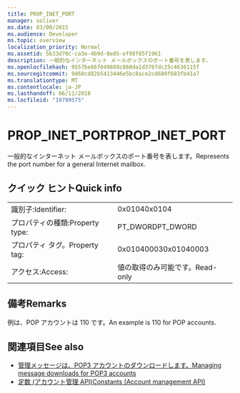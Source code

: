 ```yaml
---
title: PROP_INET_PORT
manager: soliver
ms.date: 03/09/2015
ms.audience: Developer
ms.topic: overview
localization_priority: Normal
ms.assetid: 5633d70c-ca3e-4b9d-8e85-ef98f85f1961
description: 一般的なインターネット メールボックスのポート番号を表します。
ms.openlocfilehash: 9557be66f049889c860da1d376fdc25c4636115f
ms.sourcegitcommit: 9d60cd82b5413446e5bc8ace2cd689f683fb41a7
ms.translationtype: MT
ms.contentlocale: ja-JP
ms.lasthandoff: 06/11/2018
ms.locfileid: "19799575"
---
```

# <a name="propinetport"></a><span data-ttu-id="d6ca3-103">PROP_INET_PORT</span><span class="sxs-lookup"><span data-stu-id="d6ca3-103">PROP_INET_PORT</span></span>

<span data-ttu-id="d6ca3-104">一般的なインターネット メールボックスのポート番号を表します。</span><span class="sxs-lookup"><span data-stu-id="d6ca3-104">Represents the port number for a general Internet mailbox.</span></span>
  
## <a name="quick-info"></a><span data-ttu-id="d6ca3-105">クイック ヒント</span><span class="sxs-lookup"><span data-stu-id="d6ca3-105">Quick info</span></span>

|||
|:-----|:-----|
|<span data-ttu-id="d6ca3-106">識別子:</span><span class="sxs-lookup"><span data-stu-id="d6ca3-106">Identifier:</span></span>  <br/> |<span data-ttu-id="d6ca3-107">0x0104</span><span class="sxs-lookup"><span data-stu-id="d6ca3-107">0x0104</span></span>  <br/> |
|<span data-ttu-id="d6ca3-108">プロパティの種類:</span><span class="sxs-lookup"><span data-stu-id="d6ca3-108">Property type:</span></span>  <br/> |<span data-ttu-id="d6ca3-109">PT_DWORD</span><span class="sxs-lookup"><span data-stu-id="d6ca3-109">PT_DWORD</span></span>  <br/> |
|<span data-ttu-id="d6ca3-110">プロパティ タグ。</span><span class="sxs-lookup"><span data-stu-id="d6ca3-110">Property tag:</span></span>  <br/> |<span data-ttu-id="d6ca3-111">0x01040003</span><span class="sxs-lookup"><span data-stu-id="d6ca3-111">0x01040003</span></span>  <br/> |
|<span data-ttu-id="d6ca3-112">アクセス:</span><span class="sxs-lookup"><span data-stu-id="d6ca3-112">Access:</span></span>  <br/> |<span data-ttu-id="d6ca3-113">値の取得のみ可能です。</span><span class="sxs-lookup"><span data-stu-id="d6ca3-113">Read-only</span></span>  <br/> |
   
## <a name="remarks"></a><span data-ttu-id="d6ca3-114">備考</span><span class="sxs-lookup"><span data-stu-id="d6ca3-114">Remarks</span></span>

<span data-ttu-id="d6ca3-115">例は、POP アカウントは 110 です。</span><span class="sxs-lookup"><span data-stu-id="d6ca3-115">An example is 110 for POP accounts.</span></span>
  
## <a name="see-also"></a><span data-ttu-id="d6ca3-116">関連項目</span><span class="sxs-lookup"><span data-stu-id="d6ca3-116">See also</span></span>

- [<span data-ttu-id="d6ca3-117">管理メッセージは、POP3 アカウントのダウンロードします。</span><span class="sxs-lookup"><span data-stu-id="d6ca3-117">Managing message downloads for POP3 accounts</span></span>](managing-message-downloads-for-pop3-accounts.md) 
- [<span data-ttu-id="d6ca3-118">定数 (アカウント管理 API)</span><span class="sxs-lookup"><span data-stu-id="d6ca3-118">Constants (Account management API)</span></span>](constants-account-management-api.md)

